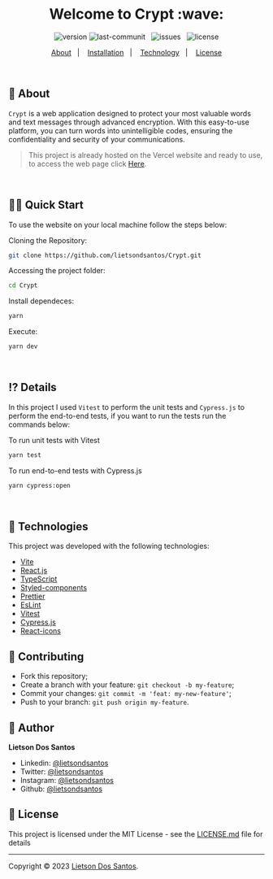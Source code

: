 <h1 align="center">Welcome to Crypt :wave:</h1>

<p align="center">
    <img src="https://img.shields.io/badge/Version-1.0.0-brightgreen" alt="version">
    <img src="https://img.shields.io/github/last-commit/lietsondsantos/Crypt" alt="last-communit">&nbsp;&nbsp;
    <img src="https://img.shields.io/github/issues/lietsondsantos/Crypt" alt="issues">&nbsp;&nbsp;
    <img src="https://img.shields.io/badge/license-MIT-brightgreen" alt="license">
</p>

<p align="center">
    <a href="#about">About</a>&nbsp;&nbsp;&nbsp;|&nbsp;&nbsp;&nbsp;
    <a href="#installation">Installation</a>&nbsp;&nbsp;&nbsp;|&nbsp;&nbsp;&nbsp;
    <a href="#technology">Technology</a>&nbsp;&nbsp;&nbsp;|&nbsp;&nbsp;&nbsp;
    <a href="#license">License</a>
</p>

<br/>

## <span id="about">:speech_balloon: About</span>
`Crypt` is a web application designed to protect your most valuable words and text messages through advanced encryption. With this easy-to-use platform, you can turn words into unintelligible codes, ensuring the confidentiality and security of your communications.

> This project is already hosted on the Vercel website and ready to use, to access the web page click [Here](https://crypte.vercel.app/).

<br/>

## <span id="installation">:man_technologist: Quick Start</span>

To use the website on your local machine follow the steps below:

Cloning the Repository:

```sh
git clone https://github.com/lietsondsantos/Crypt.git
```

Accessing the project folder:

```sh
cd Crypt
```

Install dependeces:

```sh
yarn
```

Execute:

```sh
yarn dev
```

<br />

## <span id="details">:interrobang: Details</span>
In this project I used `Vitest` to perform the unit tests and `Cypress.js` to perform the end-to-end tests, if you want to run the tests run the commands below:

To run unit tests with Vitest

```sh
yarn test
```
To run end-to-end tests with Cypress.js

```sh
yarn cypress:open
```

<br/>

## <span id="technology">:rocket: Technologies</span>

This project was developed with the following technologies:

- [Vite](https://vitejs.dev/)
- [React.js](https://react.dev/)
- [TypeScript](https://www.typescriptlang.org/)
- [Styled-components](https://styled-components.com/)
- [Prettier](https://prettier.io/)
- [EsLint](https://eslint.org/)
- [Vitest](https://vitest.dev/)
- [Cypress.js](https://www.cypress.io/)
- [React-icons](https://react-icons.github.io/react-icons/)

## <span id="contributing">:handshake: Contributing</span>

- Fork this repository;
- Create a branch with your feature: `git checkout -b my-feature`;
- Commit your changes: `git commit -m 'feat: my-new-feature'`;
- Push to your branch: `git push origin my-feature`.

## <span id="author">:bust_in_silhouette: Author</span>

**Lietson Dos Santos**

- Linkedin: [@lietsondsantos](https://www.linkedin.com/in/lietsondsantos/)
- Twitter: [@lietsondsantos](https://twitter.com/lietsondsantos)
- Instagram: [@lietsondsantos](https://www.instagram.com/lietsondsantos/)
- Github: [@lietsondsantos](https://github.com/lietsondsantos)

## <span id="license">:memo: License</span>

This project is licensed under the MIT License - see the [LICENSE.md](LICENSE.md) file for details

---

Copyright © 2023 [Lietson Dos Santos](https://github.com/lietsondsanto).
